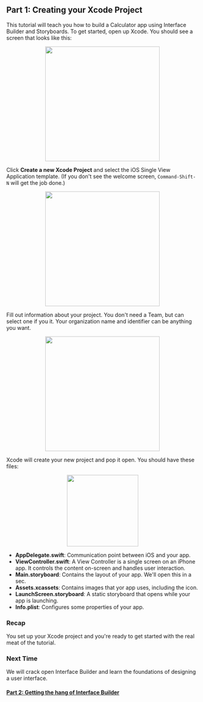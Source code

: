 ## Part 1: Creating your Xcode Project

This tutorial will teach you how to build a Calculator app using Interface Builder and Storyboards. To get started, open up Xcode. You should see a screen that looks like this:

<p align="center"> <img src="/assets/calculator/P1/screenshot1.png" height="300px" align="center"> </p>

Click **Create a new Xcode Project** and select the iOS Single View Application template.
(If you don't see the welcome screen, `Command-Shift-N` will get the job done.)

<p align="center"> <img src="/assets/calculator/P1/screenshot2.png" height="300px" align="center"> </p>

Fill out information about your project. You don't need a Team, but can select one if you it. Your organization name and identifier can be anything you want.

<p align="center"> <img src="/assets/calculator/P1/screenshot3.png" height="300px" align="center"> </p>

Xcode will create your new project and pop it open. You should have these files:

<p align="center"> <img src="/assets/calculator/P1/screenshot4.png" height="187px" align="center"> </p>

- **AppDelegate.swift**: Communication point between iOS and your app.
- **ViewController.swift**: A View Controller is a single screen on an iPhone app. It controls the content on-screen and handles user interaction.
- **Main.storyboard**: Contains the layout of your app. We'll open this in a sec.
- **Assets.xcassets**: Contains images that yor app uses, including the icon.
- **LaunchScreen.storyboard**: A static storyboard that opens while your app is launching.
- **Info.plist**: Configures some properties of your app.

### Recap

You set up your Xcode project and you're ready to get started with the real meat of the tutorial.

### Next Time

We will crack open Interface Builder and learn the foundations of designing a user interface.

#### <a href="#top" onclick="setCalculatorTutorial(2)">Part 2: Getting the hang of Interface Builder</a>
